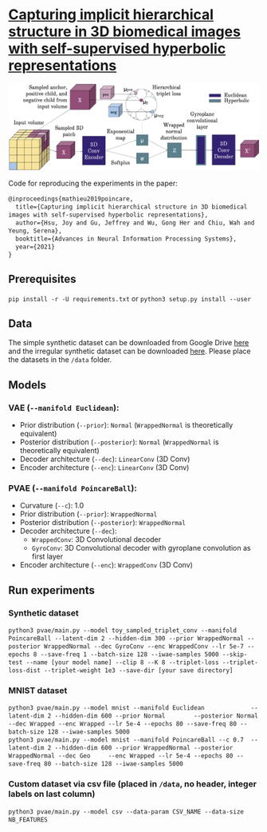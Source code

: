 # [Capturing implicit hierarchical structure in 3D biomedical images with self-supervised hyperbolic representations](https://arxiv.org/pdf/2012.01644.pdf)

![demonstrative figure](images/methods_final_final_final.png)

Code for reproducing the experiments in the paper:
```
@inproceedings{mathieu2019poincare,
  title={Capturing implicit hierarchical structure in 3D biomedical images with self-supervised hyperbolic representations},
  author={Hsu, Joy and Gu, Jeffrey and Wu, Gong Her and Chiu, Wah and Yeung, Serena},
  booktitle={Advances in Neural Information Processing Systems},
  year={2021}
}
```

## Prerequisites
`pip install -r -U requirements.txt` or `python3 setup.py install --user`

## Data
The simple synthetic dataset can be downloaded from Google Drive [here](https://drive.google.com/file/d/1mdRuSkXmTof9vq62FSmoZXneUme_97dc/view?usp=sharing) and the irregular synthetic dataset can be downloaded [here](https://drive.google.com/file/d/1XGx8GQlNGCStmxjYatWGBGAW25e2zxTn/view?usp=sharing). Please place the datasets in the `/data` folder. 

## Models

### VAE (`--manifold Euclidean`):
- Prior distribution (`--prior`): `Normal` (`WrappedNormal` is theoretically equivalent)
- Posterior distribution (`--posterior`): `Normal`  (`WrappedNormal` is theoretically equivalent)
- Decoder architecture (`--dec`): `LinearConv` (3D Conv) 
- Encoder architecture (`--enc`): `LinearConv` (3D Conv) 
    
### PVAE (`--manifold PoincareBall`):
- Curvature (`--c`): 1.0
- Prior distribution (`--prior`): `WrappedNormal`
- Posterior distribution (`--posterior`): `WrappedNormal`
- Decoder architecture (`--dec`):
    - `WrappedConv`: 3D Convolutional decoder
    - `GyroConv`: 3D Convolutional decoder with gyroplane convolution as first layer
- Encoder architecture (`--enc`): `WrappedConv` (3D Conv)

## Run experiments

### Synthetic dataset
```
python3 pvae/main.py --model toy_sampled_triplet_conv --manifold PoincareBall --latent-dim 2 --hidden-dim 300 --prior WrappedNormal --posterior WrappedNormal --dec GyroConv --enc WrappedConv --lr 5e-7 --epochs 8 --save-freq 1 --batch-size 128 --iwae-samples 5000 --skip-test --name [your model name] --clip 8 --K 8 --triplet-loss --triplet-loss-dist --triplet-weight 1e3 --save-dir [your save directory]
```

### MNIST dataset
```
python3 pvae/main.py --model mnist --manifold Euclidean             --latent-dim 2 --hidden-dim 600 --prior Normal        --posterior Normal        --dec Wrapped --enc Wrapped --lr 5e-4 --epochs 80 --save-freq 80 --batch-size 128 --iwae-samples 5000
python3 pvae/main.py --model mnist --manifold PoincareBall --c 0.7  --latent-dim 2 --hidden-dim 600 --prior WrappedNormal --posterior WrappedNormal --dec Geo     --enc Wrapped --lr 5e-4 --epochs 80 --save-freq 80 --batch-size 128 --iwae-samples 5000
```

### Custom dataset via csv file (placed in `/data`, no header, integer labels on last column)
```
python3 pvae/main.py --model csv --data-param CSV_NAME --data-size NB_FEATURES
```

